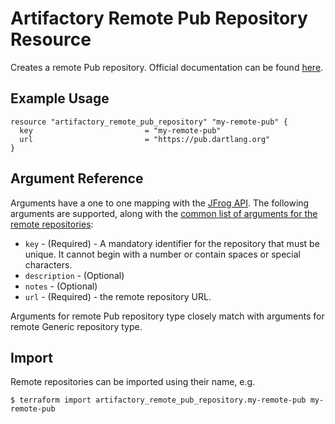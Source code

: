# Artifactory Remote Pub Repository Resource

Creates a remote Pub repository.
Official documentation can be found [here](https://www.jfrog.com/confluence/display/JFROG/Pub+Repositories).


## Example Usage

```hcl
resource "artifactory_remote_pub_repository" "my-remote-pub" {
  key                         = "my-remote-pub"
  url                         = "https://pub.dartlang.org"
}
```

## Argument Reference

Arguments have a one to one mapping with the [JFrog API](https://www.jfrog.com/confluence/display/RTF/Repository+Configuration+JSON).
The following arguments are supported, along with the [common list of arguments for the remote repositories](remote.md):

* `key` - (Required) - A mandatory identifier for the repository that must be unique. It cannot begin with a number or
  contain spaces or special characters.
* `description` - (Optional)
* `notes` - (Optional)
* `url` - (Required) - the remote repository URL.

Arguments for remote Pub repository type closely match with arguments for remote Generic repository type.

## Import

Remote repositories can be imported using their name, e.g.
```
$ terraform import artifactory_remote_pub_repository.my-remote-pub my-remote-pub
```